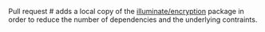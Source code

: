 Pull request # adds a local copy of the [illuminate/encryption](https://github.com/illuminate/encryption) package in
order to reduce the number of dependencies and the underlying contraints.
